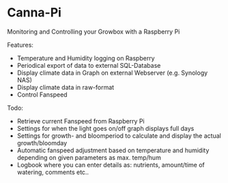 # Canna-Pi

Monitoring and Controlling your Growbox with a Raspberry Pi



Features:
  - Temperature and Humidity logging on Raspberry
  - Periodical export of data to external SQL-Database
  - Display climate data in Graph on external Webserver (e.g. Synology NAS)
  - Display climate data in raw-format
  - Control Fanspeed

Todo:
  - Retrieve current Fanspeed from Raspberry Pi
  - Settings for when the light goes on/off graph displays full days
  - Settings for growth- and bloomperiod to calculate and display the actual growth/bloomday 
  - Automatic fanspeed adjustment based on temperature and humidity depending on given parameters as max. temp/hum
  - Logbook where you can enter details as: nutrients, amount/time of watering, comments etc..
